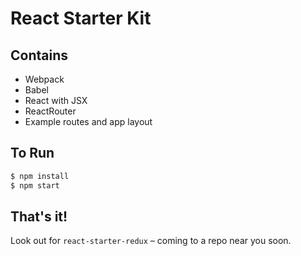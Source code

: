 React Starter Kit
=================

Contains
--------

- Webpack
- Babel
- React with JSX
- ReactRouter
- Example routes and app layout

To Run
------

```sh
$ npm install
$ npm start
```

That's it!
----------

Look out for `react-starter-redux` – coming to a repo near you soon.
